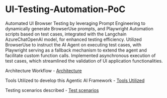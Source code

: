 # UI-Testing-Automation-PoC
Automated UI Browser Testing by leveraging Prompt Engineering to dynamically generate BrowserUse prompts, and Playwright
Automation scripts based on test cases, integrated with the Langchain AzureChatOpenAI model, for enhanced testing efficiency.
Utilized BrowserUse to instruct the AI Agent on executing test cases, with Playwright serving as a fallback mechanism to extend the
agent and facilitate custom function calls. Implemented asynchronous execution of test cases, which streamlined the validation of UI application functionalities.

Architecture Workflow -
[Architecture](Images/IMG_3738.png)

Tools Utilized to develop this Agentic AI Framework -
[Tools Utilized](Images/IMG_3737.png)

Testing scenarios described -
[Test scenarios](Images/IMG_3739.png)
